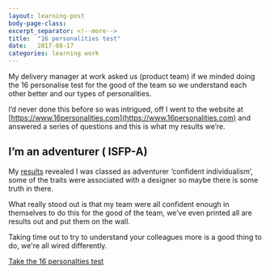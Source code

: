 ```yaml
---
layout: learning-post
body-page-class:
excerpt_separator: <!--more-->
title:  "16 personalities test"
date:   2017-08-17
categories: learning work
---
```



My delivery manager at work asked us (product team) if we minded doing the 16 personalise test for the<!--more--> good of the team so we understand each other better and our types of personalities.

I’d never done this before so was intrigued, off I went to the website at [https://www.16personalities.com](https://www.16personalities.com) and answered a series of questions and this is what my results we’re.

## I’m an adventurer  ( ISFP-A)

My [results](https://www.16personalities.com/profiles/b94ed82b84de2) revealed I was classed as adventurer ‘confident individualism’, some of the traits were associated with a designer so maybe there is some truth in there.

What really stood out is that my team were all confident enough in themselves to do this for the good of the team, we’ve even printed all are results out and put them on the wall.

Taking time out to try to understand your colleagues more is a good thing to do, we're all wired differently.

[Take the 16 personalties test](https://www.16personalities.com/free-personality-test)
